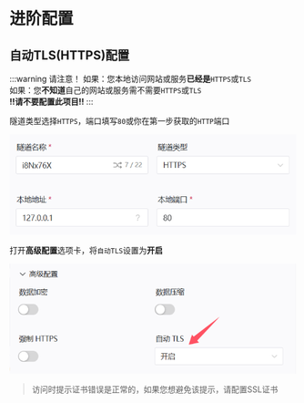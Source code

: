 # 进阶配置

## 自动TLS(HTTPS)配置

:::warning 请注意！
如果：您本地访问网站或服务**已经是**`HTTPS`或`TLS`  
如果：您**不知道**自己的网站或服务需不需要`HTTPS`或`TLS`  
**!!请不要配置此项目!!**
:::

隧道类型选择`HTTPS`，端口填写`80`或你在第一步获取的`HTTP`端口  

![](./image/of4.png)

打开**高级配置**选项卡，将`自动TLS`设置为**开启**

![](./image/of3.png)

>访问时提示证书错误是正常的，如果您想避免该提示，请配置SSL证书
